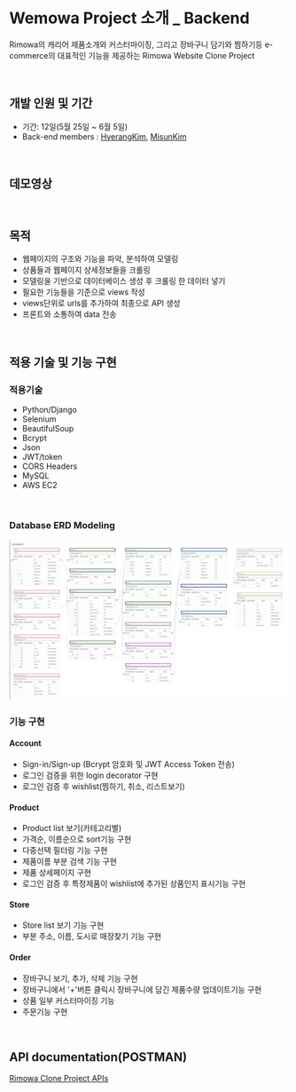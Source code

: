 # Wemowa Project 소개 _ Backend
Rimowa의 캐리어 제품소개와 커스터마이징, 그리고 장바구니 담기와 찜하기등 e-commerce의 대표적인 기능을 제공하는 Rimowa Website Clone Project

<br>

## 개발 인원 및 기간
- 기간: 12일(5월 25일 ~ 6월 5일)
- Back-end members : [HyerangKim](https://github.com/RainaKim), [MisunKim](https://github.com/misuning)

<br>

## 데모영상

<br>

## 목적
- 웹페이지의 구조와 기능을 파악, 분석하여 모델링
- 상품들과 웹페이지 상세정보들을 크롤링
- 모델링을 기반으로 데이터베이스 생성 후 크롤링 한 데이터 넣기
- 필요한 기능들을 기준으로 views 작성
- views단위로 urls를 추가하여 최종으로 API 생성
- 프론트와 소통하여 data 전송

<br>

## 적용 기술 및 기능 구현

### 적용기술
- Python/Django
- Selenium
- BeautifulSoup
- Bcrypt
- Json
- JWT/token
- CORS Headers
- MySQL
- AWS EC2

<br>

### Database ERD Modeling
![](wemowa_modeling.png)
### 기능 구현

#### Account
- Sign-in/Sign-up (Bcrypt 암호화 및 JWT Access Token 전송)
- 로그인 검증을 위한 login decorator 구현
- 로그인 검증 후 wishlist(찜하기, 취소, 리스트보기)

#### Product
- Product list 보기(카테고리별)
- 가격순, 이름순으로 sort기능 구현
- 다중선택 필터링 기능 구현
- 제품이름 부분 검색 기능 구현
- 제품 상세페이지 구현
- 로그인 검증 후 특정제품이 wishlist에 추가된 상품인지 표시기능 구현

#### Store
- Store list 보기 기능 구현
- 부분 주소, 이름, 도시로 매장찾기 기능 구현

#### Order
- 장바구니 보기, 추가, 삭제 기능 구현
- 장바구니에서 '+'버튼 클릭시 장바구니에 담긴 제품수량 업데이트기능 구현
- 상품 일부 커스터마이징 기능 
- 주문기능 구현

<br>

## API documentation(POSTMAN)
[Rimowa Clone Project APIs](https://documenter.getpostman.com/view/11391580/SztEYmMw?version=latest#a828656c-7e65-43d0-893d-5bb6ef1ce209) 





